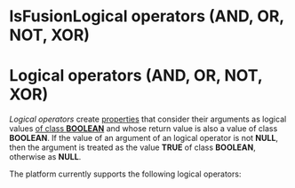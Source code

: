 # lsFusionLogical operators (AND, OR, NOT, XOR)

# Logical operators (AND, OR, NOT, XOR)

*Logical operators* create [properties](lsFusionProperties.md) that consider their arguments as logical values [of class **BOOLEAN**](lsFusionBuilt-in_classes.md) and whose return value is also a value of class **BOOLEAN**. If the value of an argument of an logical operator is not **NULL**, then the argument is treated as the value **TRUE** of class **BOOLEAN**, otherwise as **NULL**.

The platform currently supports the following logical operators:


